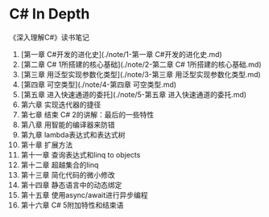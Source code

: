 # C# In Depth

《深入理解C#》读书笔记

1. [第一章 C#开发的进化史](./note/1-第一章 C#开发的进化史.md)
2. [第二章 C# 1所搭建的核心基础](./note/2-第二章 C# 1所搭建的核心基础.md)
3. [第三章 用泛型实现参数化类型](./note/3-第三章 用泛型实现参数化类型.md)
4. [第四章 可空类型](./note/4-第四章 可空类型.md)
5. [第五章 进入快速通道的委托](./note/5-第五章 进入快速通道的委托.md)
6. 第六章 实现迭代器的捷径
7. 第七章 结束 C# 2的讲解：最后的一些特性
8. 第八章 用智能的编译器来防错
9. 第九章 lambda表达式和表达式树
10. 第十章 扩展方法
11. 第十一章 查询表达式和linq to objects
12. 第十二章 超越集合的linq
13. 第十三章 简化代码的微小修改
14. 第十四章 静态语言中的动态绑定
15. 第十五章 使用async/await进行异步编程
16. 第十六章 C# 5附加特性和结束语

